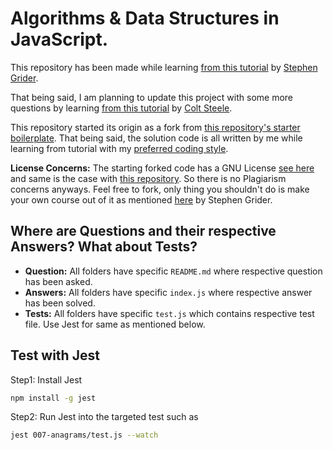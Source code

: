 # Algorithms & Data Structures in JavaScript.

This repository has been made while learning [from this tutorial](https://www.udemy.com/coding-interview-bootcamp-algorithms-and-data-structure/) by [Stephen Grider](https://twitter.com/ste_grider). 

That being said, I am planning to update this project with some more questions by learning [from this tutorial](https://www.udemy.com/js-algorithms-and-data-structures-masterclass/) by [Colt Steele](https://www.udemy.com/user/coltsteele/).

This repository started its origin as a fork from [this repository's starter boilerplate](https://github.com/StephenGrider/AlgoCasts/tree/master/exercises). That being said, the solution code is all written by me while learning from tutorial with my [preferred coding style](./.eslintrc.js).

**License Concerns:** The starting forked code has a GNU License [see here](https://github.com/StephenGrider/AlgoCasts/blob/master/LICENSE) and same is the case with [this repository](https://github.com/IamManchanda/algorithms-javascript/blob/master/LICENSE). So there is no Plagiarism concerns anyways. Feel free to fork, only thing you shouldn't do is make your own course out of it as mentioned [here](https://github.com/StephenGrider/AlgoCasts/issues/33#issuecomment-421508234) by Stephen Grider.

## Where are Questions and their respective Answers? What about Tests?

- **Question:** All folders have specific `README.md` where respective question has been asked.
- **Answers:** All folders have specific `index.js` where respective answer has been solved.
- **Tests:** All folders have specific `test.js` which contains respective test file. Use Jest for same as mentioned below.

## Test with Jest

Step1:  Install Jest

```bash
npm install -g jest
```

Step2: Run Jest into the targeted test such as

```bash
jest 007-anagrams/test.js --watch
```
